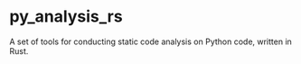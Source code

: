 # py_analysis_rs
A set of tools for conducting static code analysis on Python code, written in Rust.
